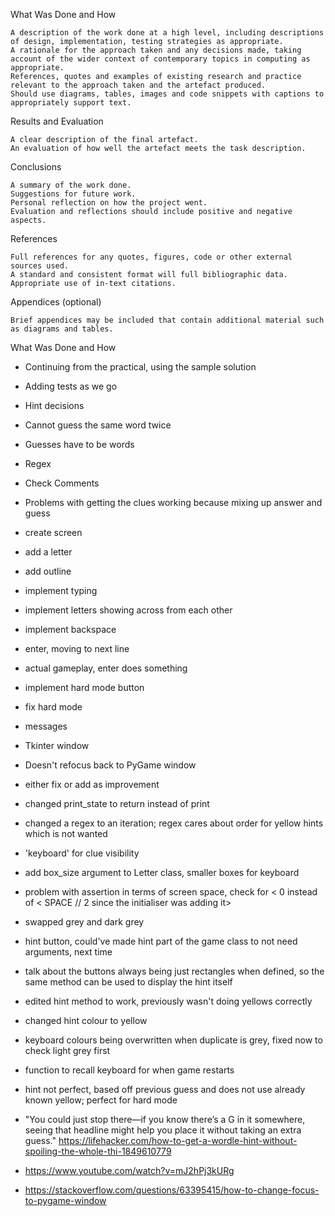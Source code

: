 What Was Done and How

    A description of the work done at a high level, including descriptions of design, implementation, testing strategies as appropriate.
    A rationale for the approach taken and any decisions made, taking account of the wider context of contemporary topics in computing as appropriate.
    References, quotes and examples of existing research and practice relevant to the approach taken and the artefact produced.
    Should use diagrams, tables, images and code snippets with captions to appropriately support text.

Results and Evaluation

    A clear description of the final artefact.
    An evaluation of how well the artefact meets the task description. 

Conclusions

    A summary of the work done.
    Suggestions for future work.
    Personal reflection on how the project went.
    Evaluation and reflections should include positive and negative aspects.

References

    Full references for any quotes, figures, code or other external sources used.
    A standard and consistent format will full bibliographic data.
    Appropriate use of in-text citations.

Appendices (optional)

    Brief appendices may be included that contain additional material such as diagrams and tables.  

What Was Done and How

- Continuing from the practical, using the sample solution
- Adding tests as we go
- Hint decisions
- Cannot guess the same word twice
- Guesses have to be words
- Regex
- Check Comments
- Problems with getting the clues working because mixing up answer and guess

- create screen
- add a letter
- add outline
- implement typing
- implement letters showing across from each other
- implement backspace
- enter, moving to next line
- actual gameplay, enter does something
- implement hard mode button
- fix hard mode
- messages
- Tkinter window
- Doesn't refocus back to PyGame window
- either fix or add as improvement
- changed print_state to return instead of print
- changed a regex to an iteration; regex cares about order for yellow hints which is not wanted
- 'keyboard' for clue visibility
- add box_size argument to Letter class, smaller boxes for keyboard
- problem with assertion in terms of screen space, check for < 0 instead of < SPACE // 2 since the initialiser was adding it>
- swapped grey and dark grey
- hint button, could've made hint part of the game class to not need arguments, next time
- talk about the buttons always being just rectangles when defined, so the same method can be used to display the hint itself
- edited hint method to work, previously wasn't doing yellows correctly
- changed hint colour to yellow
- keyboard colours being overwritten when duplicate is grey, fixed now to check light grey first
- function to recall keyboard for when game restarts
- hint not perfect, based off previous guess and does not use already known yellow; perfect for hard mode

- "You could just stop there—if you know there’s a G in it somewhere, seeing that headline might help you place it without taking an extra guess." https://lifehacker.com/how-to-get-a-wordle-hint-without-spoiling-the-whole-thi-1849610779
- https://www.youtube.com/watch?v=mJ2hPj3kURg
- https://stackoverflow.com/questions/63395415/how-to-change-focus-to-pygame-window